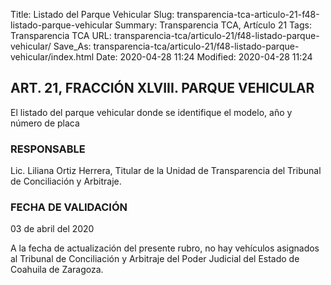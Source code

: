 Title: Listado del Parque Vehicular
Slug: transparencia-tca-articulo-21-f48-listado-parque-vehicular
Summary: Transparencia TCA, Artículo 21
Tags: Transparencia TCA
URL: transparencia-tca/articulo-21/f48-listado-parque-vehicular/
Save_As: transparencia-tca/articulo-21/f48-listado-parque-vehicular/index.html
Date: 2020-04-28 11:24
Modified: 2020-04-28 11:24


## ART. 21, FRACCIÓN XLVIII. PARQUE VEHICULAR

El listado del parque vehicular donde se identifique el modelo, año y número de placa


### RESPONSABLE

Lic. Liliana Ortiz Herrera, Titular de la Unidad de Transparencia del Tribunal de Conciliación y Arbitraje.


### FECHA DE VALIDACIÓN

03 de abril del 2020


A la fecha de actualización del presente rubro, no hay vehículos asignados al Tribunal de Conciliación y Arbitraje del Poder Judicial del Estado de Coahuila de Zaragoza.




